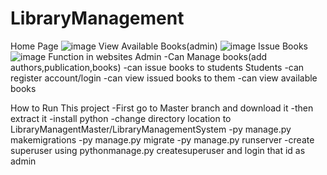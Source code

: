 # LibraryManagement
Home Page
![image](https://github.com/user-attachments/assets/9e912127-6b1a-49d8-a20f-9cd0475f8f7b)
View Available Books(admin)
![image](https://github.com/user-attachments/assets/624fb898-5cd9-4114-bc66-e717b452580d)
Issue Books
![image](https://github.com/user-attachments/assets/9668dc8a-3c62-4aba-9d48-42fe4822e542)
Function in websites
Admin
-Can Manage books(add authors,publication,books)
-can issue books to students
Students 
-can register account/login
-can view issued books to them
-can view available books

How to Run This project 
-First go to Master branch and download it
-then extract it
-install python
-change directory location to LibraryManagentMaster/LibraryManagementSystem
-py manage.py makemigrations
-py manage.py migrate
-py manage.py runserver
-create superuser using pythonmanage.py createsuperuser and login that id as admin

